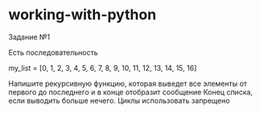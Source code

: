 # working-with-python
Задание №1

Есть последовательность

my_list = [0, 1, 2, 3, 4, 5, 6, 7, 8, 9, 10, 11, 12, 13, 14, 15, 16]

Напишите рекурсивную функцию, которая выведет все элементы от первого до последнего и в конце отобразит сообщение Конец списка, если выводить больше нечего. Циклы использовать запрещено
